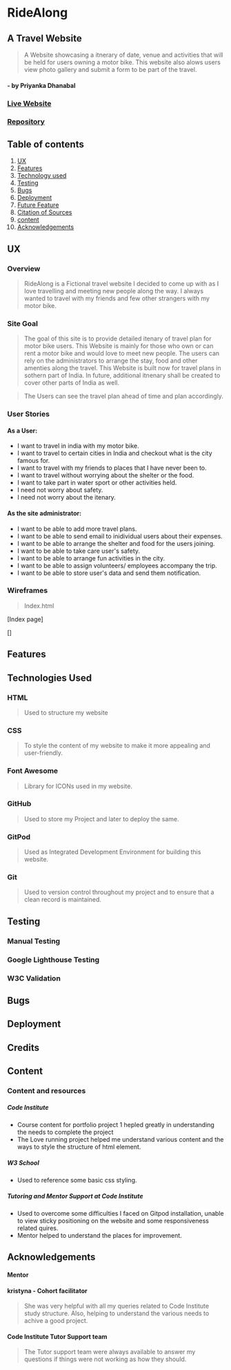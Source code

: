 # RideAlong


## A Travel Website
> A Website showcasing a itnerary of date, venue and activities that will be held for users owning a motor bike. This website also alows users view photo gallery and submit a form to be part of the travel.

#### - by Priyanka Dhanabal

### [Live Website](https://priyanka-dhanabal.github.io/Project1/)

### [Repository](https://github.com/Priyanka-Dhanabal/Project1.git)

## Table of contents

 1. [ UX ](#ux)
 2. [ Features ](#features)
 3. [ Technology used ](#tech) 
 4. [ Testing ](#testing)  
 5. [ Bugs ](#bugs)  
 6. [ Deployment](#deployment)
 7. [ Future Feature ](#left)  
 8. [ Citation of Sources](#credits)
 9. [content](#Content)
 10. [Acknowledgements](#Acknowledgements)
 
 
 

 ## UX

 ### Overview

 > RideAlong is a Fictional travel website I decided to come up with as I love travelling and meeting new people along the way. I always wanted to travel with my friends and few other strangers with my motor bike.

 ### Site Goal

 > The goal of this site is to provide detailed itenary of travel plan for motor bike users. This Website is mainly for those who own or can rent a motor bike and would love to meet new people. The users can rely on the administrators to arrange the stay, food and other amenties along the travel. This Website is built now for travel plans in sothern part of India. In future, additional itnenary shall be created to cover other parts of India as well.

 > The Users can see the travel plan ahead of time and plan accordingly.

 ### User Stories

 #### As a User:

 - I want to travel in india with my motor bike.
 - I want to travel to certain cities in India and checkout what is the city famous for.
 - I want to travel with my friends to places that I have never been to.
 - I want to travel without worrying about the shelter or the food.
 - I want to take part in water sport or other activities held.
 - I need not worry about safety.
 - I need not worry about the itenary.

 #### As the site administrator:

 - I want to be able to add more travel plans.
 - I want to be able to send email to inidividual users about their expenses.
 - I want to be able to arrange the shelter and food for the users joining.
 - I want to be able to take care user's safety.
 - I want to be able to arrange fun activities in the city.
 - I want to be able to assign volunteers/ employees accompany the trip.
 - I want to be able to store user's data and send them notification.

### Wireframes

> Index.html

[Index page]

> 

[]

## Features

## Technologies Used

### HTML

> Used to structure my website

### CSS

> To style the content of my website to make it more appealing and user-friendly.

### Font Awesome

> Library for ICONs used in my website.

### GitHub

> Used to store my Project and later to deploy the same.

### GitPod

> Used as Integrated Development Environment for building this website.

### Git

> Used to version control throughout my project and to ensure that a clean record is maintained.


## Testing

### Manual Testing

### Google Lighthouse Testing

### W3C Validation

## Bugs

## Deployment

## Credits

## Content
### Content and resources

##### Code Institute
- Course content for portfolio project 1 hepled greatly in understanding the needs to complete the project
- The Love running project helped me understand various content and the ways to style the structure of html element.

##### W3 School
- Used to reference some basic css styling.

##### Tutoring and Mentor Support at Code Institute
- Used to overcome some difficulties I faced on Gitpod installation, unable to view sticky positioning on the website and some responsiveness related quires. 
- Mentor helped to understand the places for improvement.

## Acknowledgements

#### Mentor
>

#### kristyna - Cohort facilitator
> She was very helpful with all my queries related to Code Institute study structure. Also, helping to understand the various needs to achive a good project.

#### Code Institute Tutor Support team
> The Tutor support team were always available to answer my questions if things were not working as how they should.

















